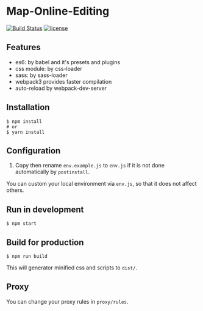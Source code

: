 # Map-Online-Editing

[![Build Status](https://travis-ci.org/Gozeon/map-online-editing.svg?branch=master)](https://travis-ci.org/Gozeon/map-online-editing)
[![license](https://img.shields.io/github/license/mashape/apistatus.svg)](https://github.com/Gozeon/map-online-editing/blob/master/LICENSE)

## Features

* es6: by babel and it's presets and plugins
* css module: by css-loader
* sass: by sass-loader
* webpack3 provides faster compilation
* auto-reload by webpack-dev-server

## Installation

    $ npm install
    # or
    $ yarn install

## Configuration

1. Copy then rename `env.example.js` to `env.js` if it is not done automatically by `postinstall`.

You can custom your local environment via `env.js`, so that it does not affect others.

## Run in development

    $ npm start

## Build for production

    $ npm run build

This will generator minified css and scripts to `dist/`.

## Proxy

You can change your proxy rules in `proxy/rules`.
